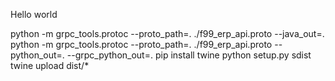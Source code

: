 Hello world

python -m grpc_tools.protoc --proto_path=. ./f99_erp_api.proto --java_out=.
python -m grpc_tools.protoc --proto_path=. ./f99_erp_api.proto --python_out=. --grpc_python_out=.
pip install twine
python setup.py sdist
twine upload dist/*